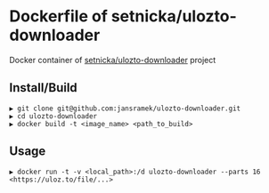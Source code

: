
# Dockerfile of setnicka/ulozto-downloader

Docker container of [setnicka/ulozto-downloader](https://github.com/setnicka/ulozto-downloader) project


## Install/Build

```
▶ git clone git@github.com:jansramek/ulozto-downloader.git
▶ cd ulozto-downloader
▶ docker build -t <image_name> <path_to_build>
```

## Usage

```
▶ docker run -t -v <local_path>:/d ulozto-downloader --parts 16 <https://uloz.to/file/...>
```
